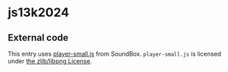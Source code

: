 # js13k2024

## External code

This entry uses [player-small.js](https://sb.bitsnbites.eu/player-small.js) from SoundBox. `player-small.js` is licensed
under [the zlib/libpng License](https://opensource.org/license/Zlib).
